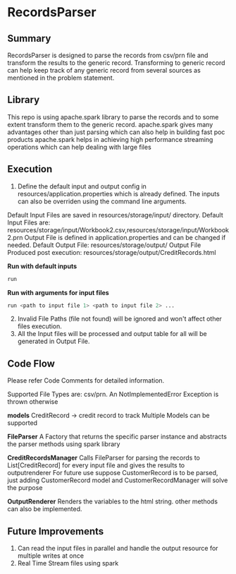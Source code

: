 # RecordsParser

## Summary
RecordsParser is designed to parse the records from csv/prn file and transform the results to the generic record.
Transforming to generic record can help keep track of any generic record from several sources as mentioned in the problem statement.

## Library
This repo is using apache.spark library to parse the records and to some extent transform them to the generic record.
apache.spark gives many advantages other than just parsing which can also help in building fast poc products
apache.spark helps in achieving high performance streaming operations which can help dealing with large files

## Execution

1. Define the default input and output config in resources/application.properties which is already defined.
The inputs can also be overriden using the command line arguments.

Default Input Files are saved in resources/storage/input/ directory.
Default Input Files are: resources/storage/input/Workbook2.csv,resources/storage/input/Workbook2.prn
Output File is defined in application.properties and can be changed if needed.
Default Output File: resources/storage/output/
Output File Produced post execution: resources/storage/output/CreditRecords.html

**Run with default inputs**
```bash
run
```

**Run with arguments for input files**
```bash
run <path to input file 1> <path to input file 2> ...
```

2. Invalid File Paths (file not found) will be ignored and won't affect other files execution.
3. All the Input files will be processed and output table for all will be generated in Output File.

## Code Flow
Please refer Code Comments for detailed information.

Supported File Types are: csv/prn. An NotImplementedError Exception is thrown otherwise

**models**
CreditRecord -> credit record to track
Multiple Models can be supported

**FileParser**
A Factory that returns the specific parser instance and abstracts the parser methods using spark library

**CreditRecordsManager**
Calls FileParser for parsing the records to List[CreditRecord] for every input file and gives the results to outputrenderer
For future use suppose CustomerRecord is to be parsed, just adding CustomerRecord model and CustomerRecordManager will solve the purpose

**OutputRenderer**
Renders the variables to the html string. other methods can also be implemented.

## Future Improvements
1. Can read the input files in parallel and handle the output resource for multiple writes at once
2. Real Time Stream files using spark